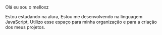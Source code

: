   Olá eu sou o melloxz

  Estou estudando na alura,
  Estou me desenvolvendo na linguagem JavaScript,
  Utilizo esse espaço para minha organização e para a criação dos meus projetos.

